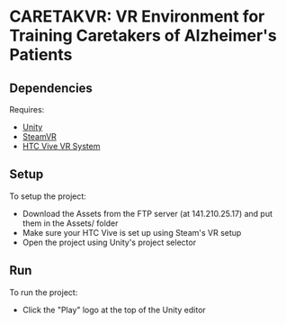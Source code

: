 # CARETAKVR: VR Environment for Training Caretakers of Alzheimer's Patients

## Dependencies
Requires:
 * [Unity](https://unity3d.com/)
 * [SteamVR](https://store.steampowered.com/steamvr)
 * [HTC Vive VR System](https://www.vive.com/us/product/vive-virtual-reality-system/)

## Setup
To setup the project:
 * Download the Assets from the FTP server (at 141.210.25.17) and put them in the Assets/ folder
 * Make sure your HTC Vive is set up using Steam's VR setup
 * Open the project using Unity's project selector

## Run
To run the project:
 * Click the "Play" logo at the top of the Unity editor
